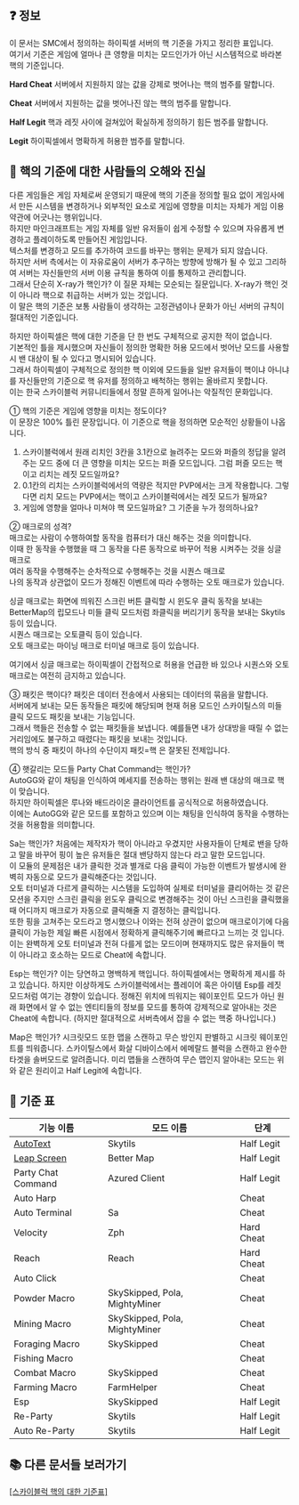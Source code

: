 ## ❓ 정보
이 문서는 SMC에서 정의하는 하이픽셀 서버의 핵 기준을 가지고 정리한 표입니다.  
여기서 기준은 게임에 얼마나 큰 영향을 미치는 모드인가가 아닌 시스템적으로 바라본 핵의 기준입니다.  

**Hard Cheat**
서버에서 지원하지 않는 값을 강제로 벗어나는 핵의 범주를 말합니다.  

**Cheat**
서버에서 지원하는 값을 벗어나진 않는 핵의 범주를 말합니다.  

**Half Legit**
핵과 레짓 사이에 걸쳐있어 확실하게 정의하기 힘든 범주를 말합니다.  

**Legit**
하이픽셀에서 명확하게 허용한 범주를 말합니다.

## 👀 핵의 기준에 대한 사람들의 오해와 진실
다른 게임들은 게임 자체로써 운영되기 때문에 핵의 기준을 정의할 필요 없이 게임사에서 만든 시스템을 변경하거나 외부적인 요소로 게임에 영향을 미치는 자체가 게임 이용 약관에 어긋나는 행위입니다.  
하지만 마인크래프트는 게임 자체를 일반 유저들이 쉽게 수정할 수 있으며 자유롭게 변경하고 플레이하도록 만들어진 게임입니다.  
텍스처를 변경하고 모드를 추가하여 코드를 바꾸는 행위는 문제가 되지 않습니다.  
하지만 서버 측에서는 이 자유로움이 서버가 추구하는 방향에 방해가 될 수 있고 그리하여 서버는 자신들만의 서버 이용 규칙을 통하여 이를 통제하고 관리합니다.  
그래서 단순히 X-ray가 핵인가? 이 질문 자체는 모순되는 질문입니다. X-ray가 핵인 것이 아니라 핵으로 취급하는 서버가 있는 것입니다.  
이 말은 핵의 기준은 보통 사람들이 생각하는 고정관념이나 문화가 아닌 서버의 규칙이 절대적인 기준입니다.  

하지만 하이픽셀은 핵에 대한 기준을 단 한 번도 구체적으로 공지한 적이 없습니다.  
기본적인 틀을 제시했으며 자신들이 정의한 명확한 허용 모드에서 벗어난 모드를 사용할 시 밴 대상이 될 수 있다고 명시되어 있습니다.  
그래서 하이픽셀이 구체적으로 정의한 핵 이외에 모드들을 일반 유저들이 핵이냐 아니냐를 자신들만의 기준으로 핵 유저를 정의하고 배척하는 행위는 올바르지 못합니다.  
이는 한국 스카이블럭 커뮤니티들에서 정말 흔하게 일어나는 악질적인 문화입니다.  

① 핵의 기준은 게임에 영향을 미치는 정도이다?  
이 문장은 100% 틀린 문장입니다. 이 기준으로 핵을 정의하면 모순적인 상황들이 나옵니다.  

1. 스카이블럭에서 원래 리치인 3칸을 3.1칸으로 늘려주는 모드와 퍼즐의 정답을 알려주는 모드 중에 더 큰 영향을 미치는 모드는 퍼즐 모드입니다. 그럼 퍼즐 모드는 핵이고 리치는 레짓 모드일까요?  
2. 0.1칸의 리치는 스카이블럭에서의 역량은 적지만 PVP에서는 크게 작용합니다. 그렇다면 리치 모드는 PVP에서는 핵이고 스카이블럭에서는 레짓 모드가 될까요?  
3. 게임에 영향을 얼마나 미쳐야 핵 모드일까요? 그 기준을 누가 정의하나요?  

② 매크로의 성격?  
매크로는 사람이 수행하여할 동작을 컴퓨터가 대신 해주는 것을 의미합니다.  
이때 한 동작을 수행했을 때 그 동작을 다른 동작으로 바꾸어 적용 시켜주는 것을 싱글 매크로  
여러 동작을 수행해주는 순차적으로 수행해주는 것을 시퀀스 매크로  
나의 동작과 상관없이 모드가 정해진 이벤트에 따라 수행하는 오토 매크로가 있습니다.  

싱글 매크로는 화면에 띄워진 스크린 버튼 클릭할 시 윈도우 클릭 동작을 보내는 BetterMap의 립모드나 미들 클릭 모드처럼 좌클릭을 버리기키 동작을 보내는 Skytils 등이 있습니다.  
시퀀스 매크로는 오토클릭 등이 있습니다.  
오토 매크로는 마이닝 매크로 터미널 매크로 등이 있습니다.  

여기에서 싱글 매크로는 하이픽셀이 간접적으로 허용을 언급한 바 있으나 시퀀스와 오토 매크로는 여전히 금지하고 있습니다.  

③ 패킷은 핵이다?
패킷은 데이터 전송에서 사용되는 데이터의 묶음을 말합니다.  
서버에게 보내는 모든 동작들은 패킷에 해당되며 현재 허용 모드인 스카이틸스의 미들 클릭 모드도 패킷을 보내는 기능입니다.  
그래서 핵들은 전송할 수 없는 패킷들을 보냅니다. 예를들면 내가 상대방을 때릴 수 없는 거리임에도 불구하고 때렸다는 패킷을 보내는 것입니다.  
핵의 방식 중 패킷이 하나의 수단이지 패킷=핵 은 잘못된 전제입니다.  

④ 햇갈리는 모드들
Party Chat Command는 핵인가?  
AutoGG와 같이 채팅을 인식하여 메세지를 전송하는 행위는 원래 밴 대상의 매크로 핵이 맞습니다.  
하지만 하이픽셀은 루나와 배드라이온 클라이언트를 공식적으로 허용하였습니다.  
이에는 AutoGG와 같은 모드를 포함하고 있으며 이는 채팅을 인식하여 동작을 수행하는 것을 허용함을 의미합니다.  

Sa는 핵인가?
처음에는 제작자가 핵이 아니라고 우겼지만 사용자들이 단체로 밴을 당하고 말을 바꾸어 핑이 높은 유저들은 절대 밴당하지 않는다 라고 말한 모드입니다.  
이 모듈의 문제점은 내가 클릭한 것과 별개로 다음 클릭이 가능한 이벤트가 발생시에 완벽히 자동으로 모드가 클릭해준다는 것입니다.  
오토 터미널과 다르게 클릭하는 시스템을 도입하여 실제로 터미널을 클리어하는 것 같은 모션을 주지만 스크린 클릭을 윈도우 클릭으로 변경해주는 것이 아닌 스크린을 클릭했을 때 어디까지 매크로가 자동으로 클릭해줄 지 결정하는 클릭입니다.  
또한 핑을 고쳐주는 모드라고 명시했으나 이와는 전혀 상관이 없으며 매크로이기에 다음클릭이 가능한 제일 빠른 시점에서 정확하게 클릭해주기에 빠르다고 느끼는 것 입니다.  
이는 완벽하게 오토 터미널과 전혀 다를게 없는 모드이며 현재까지도 많은 유저들이 핵이 아니라고 호소하는 모드로 Cheat에 속합니다.

Esp는 핵인가?
이는 당연하고 명백하게 핵입니다. 하이픽셀에서는 명확하게 제시를 하고 있습니다.
하지만 이상하게도 스카이블럭에서는 플레이어 혹은 아이템 Esp를 레짓 모드처럼 여기는 경향이 있습니다.
정해진 위치에 띄워지는 웨이포인트 모드가 아닌 원래 화면에서 알 수 없는 엔티티들의 정보를 모드를 통하여 강제적으로 알아내는 것은 Cheat에 속합니다.
(하지만 절대적으로 서버측에서 잡을 수 없는 핵중 하나입니다.)

Map은 핵인가?
시크릿모드 또한 맵을 스캔하고 무슨 방인지 판별하고 시크릿 웨이포인트를 띄워줍니다.
스카이틸스에서 화살 디바이스에서 에메랄드 블럭을 스캔하고 완수한 타겟을 솔버모드로 알려줍니다.
미리 맵들을 스캔하여 무슨 맵인지 알아내는 모드는 위와 같은 원리이고 Half Legit에 속합니다.

## 📖 기준 표
| 기능 이름                                                                                                     | 모드 이름            | 단계         |
|---------------------------------------------------------------------------------------------------------------|----------------------|--------------|
| [AutoText](https://github.com/SILENCE-SIMSOOL/SMC-Cheat-Standard/blob/main/data/AutoText/INFO.md)             | Skytils              | Half Legit   |
| [Leap Screen](https://github.com/SILENCE-SIMSOOL/SMC-Cheat-Standard/blob/main/data/Leap%20Screen/INFO.md)     | Better Map           | Half Legit   |
| Party Chat Command   | Azured Client        | Half Legit   |
| Auto Harp            |                      | Cheat        |
| Auto Terminal        | Sa                   | Cheat        |
| Velocity             | Zph                  | Hard Cheat   |
| Reach                | Reach                | Hard Cheat   |
| Auto Click           |                      | Cheat   |
| Powder Macro         | SkySkipped, Pola, MightyMiner        | Cheat   |
| Mining Macro         | SkySkipped, Pola, MightyMiner        | Cheat   |
| Foraging Macro       | SkySkipped        | Cheat  |
| Fishing Macro        |         | Cheat   |
| Combat Macro         | SkySkipped        | Cheat   |
| Farming Macro        | FarmHelper        | Cheat   |
| Esp                  | SkySkipped        | Half Legit   |
| Re-Party             | Skytils           | Half Legit   |
| Auto Re-Party        | Skytils           | Half Legit   |



## 📚 다른 문서들 보러가기
[[스카이블럭 핵의 대한 기준표]](https://github.com/SILENCE-SIMSOOL/SMC-Cheat-Standard/blob/main/document/document01.md)

